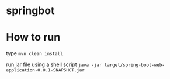 # springbot

# How to run

type `mvn clean install`

run jar file using a shell script `java -jar target/spring-boot-web-application-0.0.1-SNAPSHOT.jar`